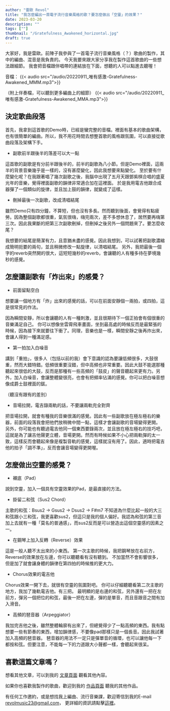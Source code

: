```yaml
---
author: "雷歐 Revol"
title: "我怎麼編出一首電子流行音樂風格的歌？要怎麼做出「空靈」的效果？"
date: 2023-03-20
description: "" 
tags: [""]
thumbnail: "/Gratefulness_Awakened_horizontal.jpg"
draft: true
---
```


大家好，我是雷歐。前陣子我參與了一首電子流行音樂風格（？）歌曲的製作，其中的編曲、混音是我負責的。
今天我要來跟大家分享我在製作這首歌曲的一些想法跟細節。
我會把音檔跟伴唱帶的連結放在下面，想聽的人可以點進去聽喔！

音檔： 
{{< audio src="/audio/20220911_唯有感激-Gratefulness-Awakened_MMM.mp3">}}

（附上伴奏檔，可以聽到更多編曲上的細節）
{{< audio src="/audio/20220911_唯有感激-Gratefulness-Awakened_MMA.mp3">}}

## 決定歌曲段落

首先，我拿到這首歌的Demo時，已經是蠻完整的音檔。裡面有基本的歌曲架構，也有很簡單的編曲。所以，我不用花時間去想整首歌的風格跟氛圍，可以直接從歌曲段落及架構下手。

* 副歌前半跟後半的落差可以大一點

這首歌的副歌是有分前半跟後半的，前半的副歌為八小節。但是Demo裡面，這兩半的背景音樂幾乎是一樣的，沒有甚麼變化，因此我想要來點變化。
至於要有什麼變化呢？在我跟著唱了幾次副歌之後，我腦中出現了五月天跟鄧紫棋合唱的盛夏光年的音樂，覺得裡面副歌的韻律非常適合加在這裡面。
於是我用電吉他跟合成器彈了一個類似的旋律，並且加上鼓的韻律，就變成了這樣。


* 刪掉最後一次副歌，改成清唱結尾

雖然Demo只有四分鐘，不算短，但也沒有多長。然而聽到後面，會覺得有點疲勞。因為整個副歌都很重，氣氛很嗨，嗨完兩次，差不多想休息了，居然要再嗨第三次。因此我果斷的把第三次副歌刪掉，但刪掉之後另外一個問題來了。要怎麼收尾？

我想要的結尾是簡潔有力，且意猶未盡的感覺。因此我想到，可以試著把副歌濃縮成簡明扼要的兩句，並且稍微修改一點旋律，以清唱結尾。
另外，我把最後一個字的reverb突然開的很大，這短短幾秒的reverb，會讓聽的人有種多待在夢境幾秒的感覺。


## 怎麼讓副歌有「炸出來」的感覺？

* 前面留點空白

想要讓一個地方有「炸」出來的感覺的話，可以在前面安靜個一兩拍，或四拍，這是很常見的作法。

因為瞬間安靜，所以會讓聽的人有一種刺激，並且很期待下一個正拍會有個很重的音樂滿足自己。
你可以想像坐雲霄飛車畫面，坐到最高處的時候反而是最緊張的時候，因為接下來就要往下衝了。同理，音樂也是一樣，瞬間安靜之後再炸出來，會讓人得到一種滿足感。


* 第一拍加入白噪音

講到「重拍」，很多人（包括以前的我）會下意識的認為要讓低頻很多，大鼓很重，然而大錯特錯。低頻很重要沒錯，但中高頻也非常重要。因此大鼓不能選那種聽起來很低的大鼓，反而是那種有一些高頻的「鼓皮」的聲音聽起來更有力。另外，加入白噪音，會讓整體變很亮，也會有把頻率佔滿的感覺。你可以把白噪音想像成爵士鼓裡面的鈸。

（聽沒有跟有的差別）


* 音場拉開，電吉錄兩軌的話，不要讓兩軌完全對齊

把音場拉開，就會有種我的音樂很滿的感覺。因此有一些副歌放在極左極右的樂器，前面的段落我會把他們放稍微中間一點，這樣才會讓副歌的音場變得更開。
另外，你可能也有聽過電吉他同一個東西要錄兩次，並且放在極左極右的技巧吧，這就是為了讓吉他聲更立體，音場更開。然而有時候如果不小心把兩軌彈的太一致，這樣反而會聽起來像是複製音軌的感覺，這樣就沒有用了。因此，適時把電吉他的拍子「調不準」，反而會讓音場變得更開喔。




## 怎麼做出空靈的感覺？

* 襯底（Pad）

說到空靈，加入一個具有空靈效果的Pad，是最直接的方法。

* 掛留二和弦（Sus2 Chord）

主歌的和弦：Bsus2 → Gsus2 → Dsus2 → F#m7
不知道為什麼比起一般的大三和弦跟小三和弦，我更喜歡sus2，但這只是我的個人偏好。我認為和弦的第三音加上去就有一種「莫名的普通感」，而sus2反而是可以營造出這個空靈感的因素之一。

* 在鋼琴上加入反轉（Reverse）效果

這是一般人聽不太出來的小東西。
第一次主歌的時候，我把鋼琴放在右前方，Reverse的效果放在左邊，你可以聽聽看有沒有聽到。
不加當然不會影響很多，但是加了就會讓身體的韻律在第四拍的時候推的更大力。


* Chorus效果的電吉他

Chorus效果一開下去，就很有空靈的氛圍對吧。
你可以仔細聽聽看第二次主歌的地方，我加了幾軌電吉他。有三把。
最明顯的是右邊的和弦，另外還有一把在左前方，彈另一個把位的和弦，最後一把在左邊，彈的是單音，而且音跟音之間有加入滑音。


* 高頻的琶音器（Arpeggiator）

我加完吉他之後，雖然整體輪廓有出來了，但總覺得少了一點高頻的東西。我有點想要一些有節奏的東西，增加韻律感，不要像pad那樣只是一個長音。因此我試著加入高頻的琶音器。
琶音器的用法不一定只是彈單音的循環，也可以讓他每一下都按和弦。但要注意，不能每一下的力道跟大小聲都一樣，會聽起來很呆。



## 喜歡這篇文章嗎？

想看其他文章，可以到我的 [文章頁面](/articles) 觀看其他內容。

如果你也喜歡我製作的歌曲，歡迎到我的 [作品頁面](/portfolio/arrangement/all) 聽我的其他作品。

有任何工作邀約，或是想找我上編曲、流行音樂課，歡迎寄信到我的E-mail <revolmusic23@gmail.com>，
更詳細的資訊請點擊[這裡](/about)。